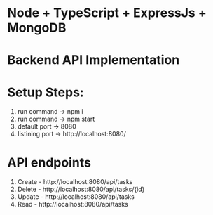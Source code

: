 # Node + TypeScript + ExpressJs + MongoDB
# Backend API Implementation

# Setup Steps:

1. run command -> npm i
2. run command -> npm start
3. default port -> 8080
4. listining port -> http://localhost:8080/

# API endpoints

1. Create - http://localhost:8080/api/tasks
2. Delete - http://localhost:8080/api/tasks/{id}
3. Update - http://localhost:8080/api/tasks
4. Read - http://localhost:8080/api/tasks
